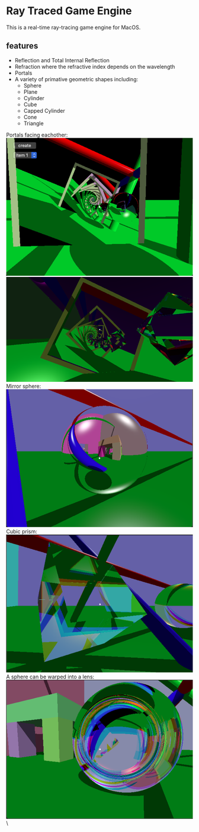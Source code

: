 # Ray Traced Game Engine

This is a real-time ray-tracing game engine for MacOS.

## features

* Reflection and Total Internal Reflection
* Refraction where the refractive index depends on the wavelength
* Portals
* A variety of primative geometric shapes including:
  * Sphere
  * Plane
  * Cylinder
  * Cube
  * Capped Cylinder
  * Cone 
  * Triangle

Portals facing eachother: \
![img](images/spiral1.png) \
![img](images/portaltn.png) \
Mirror sphere: \
![img](images/sphere1.png) \
Cubic prism: \
![img](images/cube1.png) \
A sphere can be warped into a lens: \
![img](images/lens.png) \






